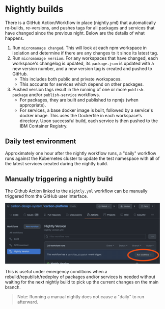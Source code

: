 # Nightly builds

There is a GitHub Action/Workflow in place (nightly.yml) that automatically re-builds, re-versions,
and pushes tags for all packages and services that have changed since the previous night. Below are
the details of what happens.

1. Run `micromanage changed`. This will look at each npm workspace in isolation and determine if
   there are any changes to it since its latest tag.
2. Run `micromanage version`. For any workspaces that have changed, each workspace's changelog is
   updated, its `package.json` is updated with a new version number, and a new version tag is
   created and pushed to GitHub.
   - This includes both public and private workspaces.
   - This accounts for services which depend on other packages.
3. Pushed version tags result in the running of one or more `publish-package` and/or
   `publish-service` workflows.
   - For packages, they are built and published to npmjs (when appropriate).
   - For services, a base docker image is built, followed by a service's docker image. This uses the
     Dockerfile in each workspace's directory. Upon successful build, each service is then pushed to
     the IBM Container Registry.

## Daily test environment

Approximately one hour after the nightly workflow runs, a "daily" workflow runs against the
Kubernetes cluster to update the test namespace with all of the latest services created during the
nightly build.

## Manually triggering a nightly build

The Github Action linked to the `nightly.yml` workflow can be manually triggered from the GitHub
user interface.

![Github UI, Actions, Nightly, Run workflow](./images/nightly-builds-run-workflow.png)

This is useful under emergency conditions when a rebuild/republish/redeploy of packages and/or
services is needed without waiting for the next nightly build to pick up the current changes on the
main branch.

> Note: Running a manual nightly does not cause a "daily" to run afterward.
